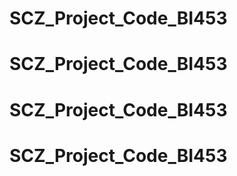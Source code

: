 # SCZ_Project_Code_BI453
# SCZ_Project_Code_BI453
# SCZ_Project_Code_BI453
# SCZ_Project_Code_BI453

